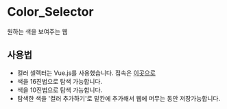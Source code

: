 # Color_Selector
원하는 색을 보여주는 웹

## 사용법
* 컬러 셀렉터는 Vue.js를 사용했습니다. 접속은 [이곳으로](http://kpk0416.dothome.co.kr/color_selector)
* 색을 16진법으로 탐색 가능합니다.
* 색을 10진법으로 탐색 가능합니다.
* 탐색한 색을 '컬러 추가하기'로 밑칸에 추가해서 웹에 머무는 동안 저장가능합니다.
